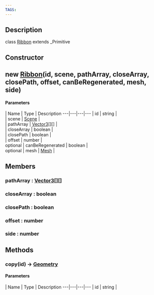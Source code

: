 ```yaml
---
TAGS:
---
```

## Description

class [Ribbon](/classes/2.5/Ribbon) extends _Primitive



## Constructor

## new [Ribbon](/classes/2.5/Ribbon)(id, scene, pathArray, closeArray, closePath, offset, canBeRegenerated, mesh, side)



#### Parameters
 | Name | Type | Description
---|---|---|---
 | id | string |    
 | scene | [Scene](/classes/2.5/Scene) |    
 | pathArray | [Vector3](/classes/2.5/Vector3)[][] |    
 | closeArray | boolean |    
 | closePath | boolean |    
 | offset | number |    
optional | canBeRegenerated | boolean |    
optional | mesh | [Mesh](/classes/2.5/Mesh) |    
## Members

### pathArray : [Vector3](/classes/2.5/Vector3)[][]



### closeArray : boolean



### closePath : boolean



### offset : number



### side : number



## Methods

### copy(id) &rarr; [Geometry](/classes/2.5/Geometry)



#### Parameters
 | Name | Type | Description
---|---|---|---
 | id | string |    

